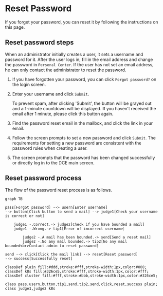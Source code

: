 # Reset Password

If you forget your password, you can reset it by following the instructions on this page.

## Reset password steps

When an administrator initially creates a user, it sets a username and password for it.
After the user logs in, fill in the email address and change the password in `Personal Center`.
If the user has not set an email address, he can only contact the administrator to reset the password.

1. If you have forgotten your password, you can click `Forgot password?` on the login screen.

    

1. Enter your username and click `Submit`.

    To prevent spam, after clicking 'Submit', the button will be grayed out and a 1-minute countdown will be displayed.
    If you haven't received the email after 1 minute, please click this button again.

    

1. Find the password reset email in the mailbox, and click the link in your email.

    

1. Follow the screen prompts to set a new password and click `Submit`. The requirements for setting a new password are consistent with the password rules when creating a user.

    

1. The screen prompts that the password has been changed successfully or directly log in to the DCE main screen.

    

## Reset password process

The flow of the password reset process is as follows.

```mermaid
graph TB

pass[Forgot password] --> usern[Enter username]
--> button[Click button to send a mail] --> judge1[Check your username is correct or not]

    judge1 -.Correct.-> judge2[Check if you have bounded a mail]
    judge1 -.Wrong.-> tip1[Error of incorrect username]
    
        judge2 -.A mail has been bounded.-> send[Send a reset mail]
        judge2 -.No any mail bounded.-> tip2[No any mail bounded<br>Contact admin to reset password]
        
send --> click[Click the mail link] --> reset[Reset password]
--> success[Successfully reset]

classDef plain fill:#ddd,stroke:#fff,stroke-width:1px,color:#000;
classDef k8s fill:#326ce5,stroke:#fff,stroke-width:1px,color:#fff;
classDef cluster fill:#fff,stroke:#bbb,stroke-width:1px,color:#326ce5;

class pass,usern,button,tip1,send,tip2,send,click,reset,success plain;
class judge1,judge2 k8s
```
